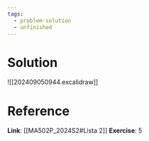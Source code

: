 ```yaml
---
tags:
  - problem-solution
  - unfinished
---
```

# Solution
![[202409050944.excalidraw]]

# Reference
**Link**: [[MA502P_2024S2#Lista 2]]
**Exercise**: 5